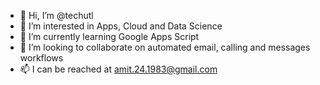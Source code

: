- 👋 Hi, I’m @techutl
- 👀 I’m interested in Apps, Cloud and Data Science
- 🌱 I’m currently learning Google Apps Script
- 💞️ I’m looking to collaborate on automated email, calling and messages workflows
- 📫 I can be reached at amit.24.1983@gmail.com

<!---
techutl/techutl is a ✨ special ✨ repository because its `README.md` (this file) appears on your GitHub profile.
You can click the Preview link to take a look at your changes.
--->
